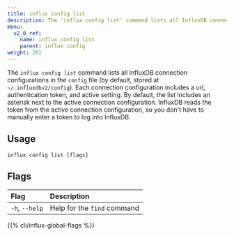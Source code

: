 ```yaml
---
title: influx config list
description: The 'influx config list' command lists all InfluxDB connection configurations.
menu:
  v2_0_ref:
    name: influx config list
    parent: influx config
weight: 201
---
```


The `influx config list` command lists all InfluxDB connection configurations in the `config` file (by default, stored at `~/.influxdbv2/config`). Each connection configuration includes a url, authentication token, and active setting. By default, the list includes an asterisk next to the active connection configuration. InfluxDB reads the token from the active connection configuration, so you don't have to manually enter a token to log into InfluxDB.

## Usage
```
influx config list [flags]
```

## Flags
| Flag               | Description
|:----               |:-----------
| `-h`, `--help`     | Help for the `find` command

{{% cli/influx-global-flags %}}
